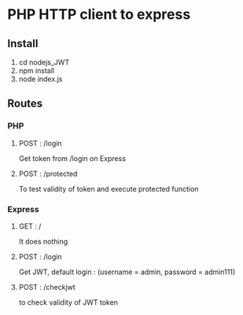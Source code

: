 # PHP HTTP client to express

## Install

1. cd nodejs_JWT
2. npm install 
3. node index.js

## Routes

### PHP

1. POST : /login 

   Get token from /login on Express

2. POST : /protected

   To test validity of token and execute protected function

### Express

1. GET : /

   It does nothing

2. POST : /login

   Get JWT, default login : (username = admin, password = admin111)

3. POST : /checkjwt

   to check validity of JWT token